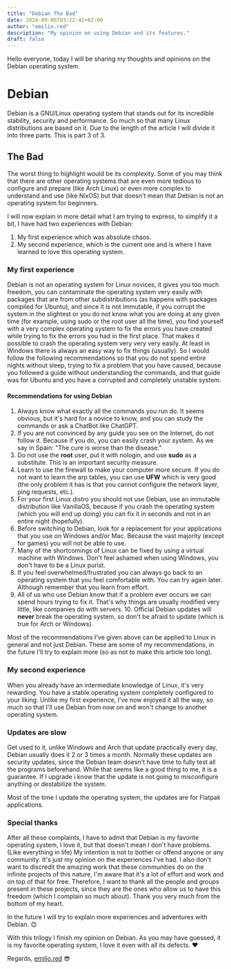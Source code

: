 ```yaml
---
title: "Debian The Bad"
date: 2024-09-06T03:22:41+02:00
author: "emilio.red"
description: "My opinion on using Debian and its features."
draft: false
---
```

Hello everyone, today I will be sharing my thoughts and opinions on the Debian operating system.

# Debian

Debian is a GNU/Linux operating system that stands out for its incredible stability, security and performance. So much so that many Linux distributions are based on it. Due to the length of the article I will divide it into three parts. This is part 3 of 3.

## The Bad

The worst thing to highlight would be its complexity. Some of you may think that there are other operating systems that are even more tedious to configure and prepare (like Arch Linux) or even more complex to understand and use (like NixOS) but that doesn't mean that Debian is not an operating system for beginners.

I will now explain in more detail what I am trying to express, to simplify it a bit, I have had two experiences with Debian:

1. My first experience which was absolute chaos.
2. My second experience, which is the current one and is where I have learned to love this operating system.

### My first experience

Debian is not an operating system for Linux novices, it gives you too much freedom, you can contaminate the operating system very easily with packages that are from other subdistributions (as happens with packages compiled for Ubuntu), and since it is not immutable, if you corrupt the system in the slightest or you do not know what you are doing at any given time (for example, using sudo or the root user all the time), you find yourself with a very complex operating system to fix the errors you have created while trying to fix the errors you had in the first place. That makes it possible to crash the operating system very very very easily. At least in Windows there is always an easy way to fix things (usually). So I would follow the following recommendations so that you do not spend entire nights without sleep, trying to fix a problem that you have caused, because you followed a guide without understanding the commands, and that guide was for Ubuntu and you have a corrupted and completely unstable system.

#### Recommendations for using Debian

1. Always know what exactly all the commands you run do. It seems obvious, but it's hard for a novice to know, and you can study the commands or ask a ChatBot like ChatGPT.
2. If you are not convinced by any guide you see on the Internet, do not follow it. Because if you do, you can easily crash your system. As we say in Spain: "The cure is worse than the disease."
3. Do not use the **root** user, put it with nologin, and use **sudo** as a substitute. This is an important security measure.
4. Learn to use the firewall to make your computer more secure. If you do not want to learn the arp tables, you can use **UFW** which is very good (the only problem it has is that you cannot configure the network layer, ping requests, etc.).
5. For your first Linux distro you should not use Debian, use an immutable distribution like VanillaOS, because if you crash the operating system (which you will end up doing) you can fix it in seconds and not in an entire night (hopefully).
6. Before switching to Debian, look for a replacement for your applications that you use on Windows and/or Mac. Because the vast majority (except for games) you will not be able to use.
7. Many of the shortcomings of Linux can be fixed by using a virtual machine with Windows. Don't feel ashamed when using Windows, you don't have to be a Linux purist.
8. If you feel overwhelmed/frustrated you can always go back to an operating system that you feel comfortable with. You can try again later. Although remember that you learn from effort.
9. All of us who use Debian know that if a problem ever occurs we can spend hours trying to fix it. That's why things are usually modified very little, like companies do with servers. 10. Official Debian updates will **never** break the operating system, so don't be afraid to update (which is true for Arch or Windows).

Most of the recommendations I've given above can be applied to Linux in general and not just Debian.
These are some of my recommendations, in the future I'll try to explain more (so as not to make this article too long).

### My second experience

When you already have an intermediate knowledge of Linux, it's very rewarding. You have a stable operating system completely configured to your liking. Unlike my first experience, I've now enjoyed it all the way, so much so that I'll use Debian from now on and won't change to another operating system.

### Updates are slow

Get used to it, unlike Windows and Arch that update practically every day, Debian usually does it 2 or 3 times a month. Normally these updates are security updates, since the Debian team doesn't have time to fully test all the programs beforehand. While that seems like a good thing to me, it is a guarantee. If I upgrade i know that the update is not going to misconfigure anything or destabilize the system.

Most of the time I update the operating system, the updates are for Flatpak applications.

### Special thanks

After all these complaints, I have to admit that Debian is my favorite operating system, I love it, but that doesn't mean I don't have problems. (Like everything in life)
My intention is not to bother or offend anyone or any community. It's just my opinion on the experiences I've had.
I also don't want to discredit the amazing work that these communities do on the infinite projects of this nature, I'm aware that it's a lot of effort and work and on top of that for free. Therefore, I want to thank all the people and groups present in these projects, since they are the ones who allow us to have this freedom (which I complain so much about). Thank you very much from the bottom of my heart.

In the future I will try to explain more experiences and adventures with Debian. 😊

With this trilogy I finish my opinion on Debian. As you may have guessed, it is my favorite operating system, I love it even with all its defects. ❤️

Regards, [emilio.red](http://emilio.red) 😎